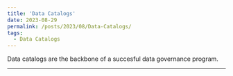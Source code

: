 ```yaml
---
title: 'Data Catalogs'
date: 2023-08-29
permalink: /posts/2023/08/Data-Catalogs/
tags:
  - Data Catalogs
---
```


Data catalogs are the backbone of a succesful data governance program.

------
